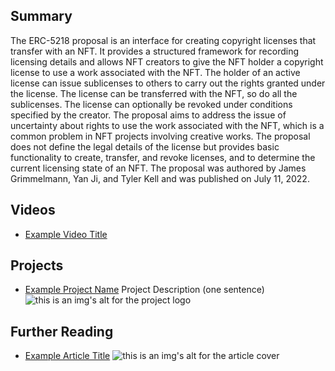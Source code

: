 ## Summary

The ERC-5218 proposal is an interface for creating copyright licenses that transfer with an NFT. It provides a structured framework for recording licensing details and allows NFT creators to give the NFT holder a copyright license to use a work associated with the NFT. The holder of an active license can issue sublicenses to others to carry out the rights granted under the license. The license can be transferred with the NFT, so do all the sublicenses. The license can optionally be revoked under conditions specified by the creator. The proposal aims to address the issue of uncertainty about rights to use the work associated with the NFT, which is a common problem in NFT projects involving creative works. The proposal does not define the legal details of the license but provides basic functionality to create, transfer, and revoke licenses, and to determine the current licensing state of an NFT. The proposal was authored by James Grimmelmann, Yan Ji, and Tyler Kell and was published on July 11, 2022.

## Videos

- [Example Video Title](https://www.youtube.com/watch?v=TDGq4aeevgY)

## Projects

- [Example Project Name](https://xxxx.xxx/xxxxx) Project Description (one sentence) ![this is an img's alt for the project logo](https://xxxx.xxx/project-logo.xxx)

## Further Reading

- [Example Article Title](https://xxxx.xxx/xxxxx) ![this is an img's alt for the article cover](https://xxxx.xxx/article-cover.xxx)
